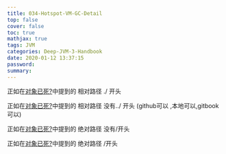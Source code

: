 ```yaml
---
title: 034-Hotspot-VM-GC-Detail
top: false
cover: false
toc: true
mathjax: true
tags: JVM
categories: Deep-JVM-3-Handbook
date: 2020-01-12 13:37:15
password:
summary:
---
```


正如在[对象已死?](./032-Object-Is-Alive.md)中提到的 相对路径  ./ 开头

正如在[对象已死?](032-Object-Is-Alive.md)中提到的   相对路径 没有../ 开头 (github可以 ,本地可以,gitbook可以)

正如在[对象已死?](Deep-JVM-3-Handbook/3-GC/032-Object-Is-Alive.md)中提到的  绝对路径 没有/开头

正如在[对象已死?](/Deep-JVM-3-Handbook/3-GC/032-Object-Is-Alive.md)中提到的  绝对路径 /开头

